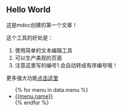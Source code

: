 ﻿Hello World
---



这是mdoc创建的第一个文章！

这个工具的好处是：

1. 使用简单的文本编辑工具
1. 可以生产美观的页面
1. 注意这里写的编号1.会自动转成有序编号哦！

更多强大功能[点击这里](http://blog.zhumingwu.cn)

<ul class="nav navbar-nav">
    {% for menu in data.menu %}
    <li><a href='{{menu.url}}' target="{{menu.target | default:"_self"}}">{{menu.name}}</a></li>
    {% endfor %}
</ul>


 